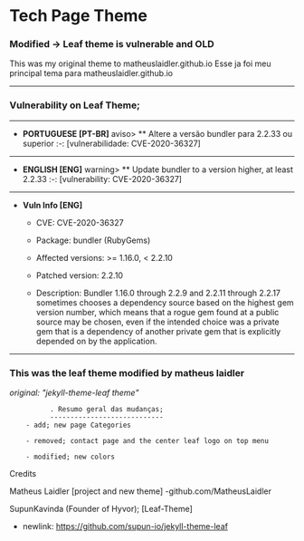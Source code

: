 # Tech Page Theme
### Modified -> Leaf theme is vulnerable and OLD

This was my original theme to matheuslaidler.github.io
Esse ja foi meu principal tema para matheuslaidler.github.io
______________________________________________________________________________________________
### Vulnerability on Leaf Theme;
______________________________________________________________________________________________
 - **PORTUGUESE [PT-BR]**
aviso>
** Altere a versão bundler para 2.2.33 ou superior :-: [vulnerabilidade: CVE-2020-36327]
______________________________________________________________________________________________
 - **ENGLISH [ENG]**
warning>
** Update bundler to a version higher, at least 2.2.33 :-: [vulnerability: CVE-2020-36327]
______________________________________________________________________________________________
 - **Vuln Info [ENG]**
   
   - CVE: CVE-2020-36327

   - Package: bundler (RubyGems)

   - Affected versions: >= 1.16.0, < 2.2.10

   - Patched version: 2.2.10

   - Description: Bundler 1.16.0 through 2.2.9 and 2.2.11 through 2.2.17 sometimes chooses a dependency source based on the highest gem version number, which means that a rogue gem found at a public source may be chosen, even if the intended choice was a private gem that is a dependency of another private gem that is explicitly depended on by the application.
____________________________________________________________________________________


### This was the leaf theme modified by matheus laidler
                          
*original: "jekyll-theme-leaf theme"*
              
              . Resumo geral das mudanças;
              ----------------------------
        - add; new page Categories
        
        - removed; contact page and the center leaf logo on top menu
        
        - modified; new colors

Credits

Matheus Laidler [project and new theme]
   -github.com/MatheusLaidler
 
SupunKavinda (Founder of Hyvor); [Leaf-Theme]
 - newlink: https://github.com/supun-io/jekyll-theme-leaf

